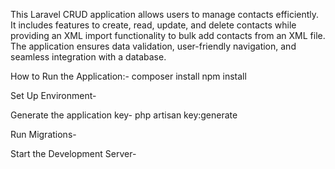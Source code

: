 This Laravel CRUD application allows users to manage contacts efficiently. It includes features to create, read, update, and delete contacts while providing an XML import functionality to bulk add contacts from an XML file. The application ensures data validation, user-friendly navigation, and seamless integration with a database.

How to Run the Application:-
composer install
npm install

Set Up Environment-

Generate the application key-
php artisan key:generate

Run Migrations-

Start the Development Server-
